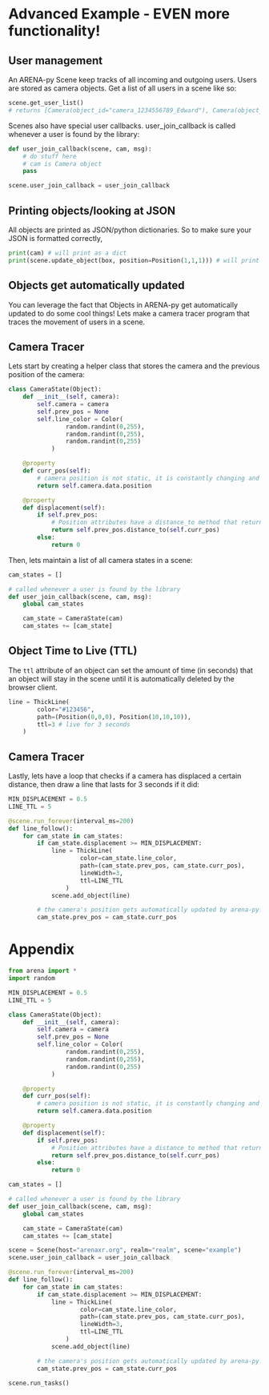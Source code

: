 # Advanced Example - EVEN more functionality!

## User management
An ARENA-py Scene keep tracks of all incoming and outgoing users. Users are stored as camera objects. Get a list of all users in a scene like so:
```python
scene.get_user_list()
# returns [Camera(object_id="camera_1234556789_Edward"), Camera(object_id="camera_987654321_Ed"), ...]
```

Scenes also have special user callbacks. user_join_callback is called whenever a user is found by the library:
```python
def user_join_callback(scene, cam, msg):
    # do stuff here
    # cam is Camera object
    pass

scene.user_join_callback = user_join_callback
```

## Printing objects/looking at JSON
All objects are printed as JSON/python dictionaries. So to make sure your JSON is formatted correctly,
```python
print(cam) # will print as a dict
print(scene.update_object(box, position=Position(1,1,1))) # will print what was published as a dict
```

## Objects get automatically updated
You can leverage the fact that Objects in ARENA-py get automatically updated to do some cool things! Lets make a camera tracer program that traces the movement of users in a scene.

## Camera Tracer
Lets start by creating a helper class that stores the camera and the previous position of the camera:
```python
class CameraState(Object):
    def __init__(self, camera):
        self.camera = camera
        self.prev_pos = None
        self.line_color = Color(
                random.randint(0,255),
                random.randint(0,255),
                random.randint(0,255)
            )

    @property
    def curr_pos(self):
        # camera position is not static, it is constantly changing and will be updated in real-time
        return self.camera.data.position

    @property
    def displacement(self):
        if self.prev_pos:
            # Position attributes have a distance_to method that returns the distance to another Position
            return self.prev_pos.distance_to(self.curr_pos)
        else:
            return 0
```

Then, lets maintain a list of all camera states in a scene:
```python
cam_states = []

# called whenever a user is found by the library
def user_join_callback(scene, cam, msg):
    global cam_states

    cam_state = CameraState(cam)
    cam_states += [cam_state]
```

## Object Time to Live (TTL)
The `ttl` attribute of an object can set the amount of time (in seconds) that an object will stay in the scene until it is automatically deleted by the browser client.
```python
line = ThickLine(
        color="#123456",
        path=(Position(0,0,0), Position(10,10,10)),
        ttl=3 # live for 3 seconds
    )
```

## Camera Tracer
Lastly, lets have a loop that checks if a camera has displaced a certain distance, then draw a line that lasts for 3 seconds if it did:
```python
MIN_DISPLACEMENT = 0.5
LINE_TTL = 5

@scene.run_forever(interval_ms=200)
def line_follow():
    for cam_state in cam_states:
        if cam_state.displacement >= MIN_DISPLACEMENT:
            line = ThickLine(
                    color=cam_state.line_color,
                    path=(cam_state.prev_pos, cam_state.curr_pos),
                    lineWidth=3,
                    ttl=LINE_TTL
                )
            scene.add_object(line)

        # the camera's position gets automatically updated by arena-py!
        cam_state.prev_pos = cam_state.curr_pos
```

# Appendix
```python
from arena import *
import random

MIN_DISPLACEMENT = 0.5
LINE_TTL = 5

class CameraState(Object):
    def __init__(self, camera):
        self.camera = camera
        self.prev_pos = None
        self.line_color = Color(
                random.randint(0,255),
                random.randint(0,255),
                random.randint(0,255)
            )

    @property
    def curr_pos(self):
        # camera position is not static, it is constantly changing and will be updated in real-time
        return self.camera.data.position

    @property
    def displacement(self):
        if self.prev_pos:
            # Position attributes have a distance_to method that returns the distance to another Position
            return self.prev_pos.distance_to(self.curr_pos)
        else:
            return 0

cam_states = []

# called whenever a user is found by the library
def user_join_callback(scene, cam, msg):
    global cam_states

    cam_state = CameraState(cam)
    cam_states += [cam_state]

scene = Scene(host="arenaxr.org", realm="realm", scene="example")
scene.user_join_callback = user_join_callback

@scene.run_forever(interval_ms=200)
def line_follow():
    for cam_state in cam_states:
        if cam_state.displacement >= MIN_DISPLACEMENT:
            line = ThickLine(
                    color=cam_state.line_color,
                    path=(cam_state.prev_pos, cam_state.curr_pos),
                    lineWidth=3,
                    ttl=LINE_TTL
                )
            scene.add_object(line)

        # the camera's position gets automatically updated by arena-py!
        cam_state.prev_pos = cam_state.curr_pos

scene.run_tasks()
```
